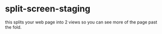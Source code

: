 split-screen-staging
====================

this splits your web page into 2 views so you can see more of the page past the fold.

